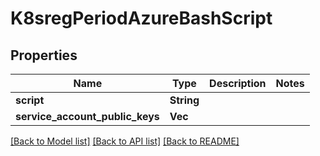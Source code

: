 # K8sregPeriodAzureBashScript

## Properties

Name | Type | Description | Notes
------------ | ------------- | ------------- | -------------
**script** | **String** |  |
**service_account_public_keys** | **Vec<String>** |  |

[[Back to Model list]](../README.md#documentation-for-models) [[Back to API list]](../README.md#documentation-for-api-endpoints) [[Back to README]](../README.md)
